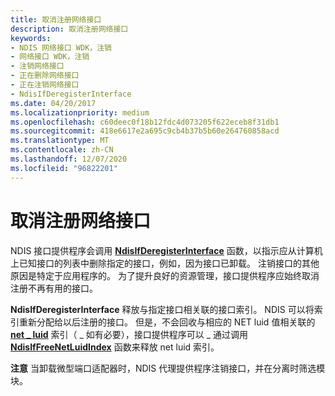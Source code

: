 ```yaml
---
title: 取消注册网络接口
description: 取消注册网络接口
keywords:
- NDIS 网络接口 WDK，注销
- 网络接口 WDK，注销
- 注销网络接口
- 正在删除网络接口
- 正在注销网络接口
- NdisIfDeregisterInterface
ms.date: 04/20/2017
ms.localizationpriority: medium
ms.openlocfilehash: c60deec0f18b12fdc4d073205f622eceb8f31db1
ms.sourcegitcommit: 418e6617e2a695c9cb4b37b5b60e264760858acd
ms.translationtype: MT
ms.contentlocale: zh-CN
ms.lasthandoff: 12/07/2020
ms.locfileid: "96822201"
---
```

# <a name="deregistering-a-network-interface"></a>取消注册网络接口





NDIS 接口提供程序会调用 [**NdisIfDeregisterInterface**](/windows-hardware/drivers/ddi/ndis/nf-ndis-ndisifderegisterinterface) 函数，以指示应从计算机上已知接口的列表中删除指定的接口，例如，因为接口已卸载。 注销接口的其他原因是特定于应用程序的。 为了提升良好的资源管理，接口提供程序应始终取消注册不再有用的接口。

**NdisIfDeregisterInterface** 释放与指定接口相关联的接口索引。 NDIS 可以将索引重新分配给以后注册的接口。 但是，不会回收与相应的 NET luid 值相关联的 [**net \_ luid**](/windows/win32/api/ifdef/ns-ifdef-net_luid_lh) 索引（ \_ 如有必要），接口提供程序可以 \_ 通过调用 [**NdisIfFreeNetLuidIndex**](/windows-hardware/drivers/ddi/ndis/nf-ndis-ndisiffreenetluidindex) 函数来释放 net luid 索引。

**注意**  当卸载微型端口适配器时，NDIS 代理提供程序注销接口，并在分离时筛选模块。

 

 

